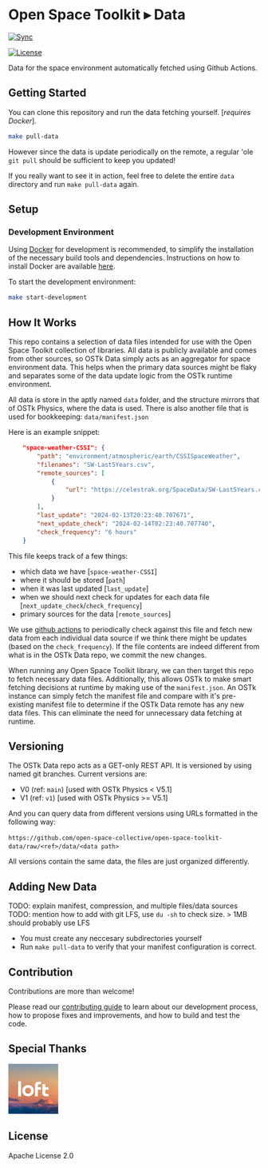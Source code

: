 # Open Space Toolkit ▸ Data

[![Sync](https://github.com/open-space-collective/open-space-toolkit-data/actions/workflows/scheduled-sync.yml/badge.svg?branch=main)](https://github.com/open-space-collective/open-space-toolkit-data/actions/workflows/scheduled-sync.yml)

[![License](https://img.shields.io/badge/License-Apache%202.0-blue.svg)](https://opensource.org/licenses/Apache-2.0)

Data for the space environment automatically fetched using Github Actions.

## Getting Started

You can clone this repository and run the data fetching yourself. [*requires Docker*].

```bash
make pull-data
```

However since the data is update periodically on the remote, a regular 'ole `git pull` should be sufficient to keep you updated!

If you really want to see it in action, feel free to delete the entire `data` directory and run `make pull-data` again.

## Setup

### Development Environment

Using [Docker](https://www.docker.com) for development is recommended, to simplify the installation of the necessary build tools and dependencies.
Instructions on how to install Docker are available [here](https://docs.docker.com/install/).

To start the development environment:

```bash
make start-development
```

## How It Works

This repo contains a selection of data files intended for use with the Open Space Toolkit collection of libraries. All data is publicly available and comes from other sources, so OSTk Data simply acts as an aggregator for space environment data. This helps when the primary data sources might be flaky and separates some of the data update logic from the OSTk runtime environment.

All data is store in the aptly named `data` folder, and the structure mirrors that of OSTk Physics, where the data is used. There is also another file that is used for bookkeeping: `data/manifest.json`

Here is an example snippet:

```json
    "space-weather-CSSI": {
        "path": "environment/atmospheric/earth/CSSISpaceWeather",
        "filenames": "SW-Last5Years.csv",
        "remote_sources": [
            {
                "url": "https://celestrak.org/SpaceData/SW-Last5Years.csv"
            }
        ],
        "last_update": "2024-02-13T20:23:40.707671",
        "next_update_check": "2024-02-14T02:23:40.707740",
        "check_frequency": "6 hours"
    }
```

This file keeps track of a few things:

- which data we have [`space-weather-CSSI`]
- where it should be stored [`path`]
- when it was last updated [`last_update`]
- when we should next check for updates for each data file [`next_update_check`/`check_frequency`]
- primary sources for the data [`remote_sources`]

We use [github actions](https://docs.github.com/en/actions) to periodically check against this file and fetch new data from each individual data source if we think there might be updates (based on the `check_frequency`). If the file contents are indeed different from what is in the OSTk Data repo, we commit the new changes.

When running any Open Space Toolkit library, we can then target this repo to fetch necessary data files. Additionally, this allows OSTk to make smart fetching decisions at runtime by making use of the `manifest.json`. An OSTk instance can simply fetch the manifest file and compare with it's pre-existing manifest file to determine if the OSTk Data remote has any new data files. This can eliminate the need for unnecessary data fetching at runtime.

## Versioning

The OSTk Data repo acts as a GET-only REST API. It is versioned by using named git branches. Current versions are:

- V0 (ref: `main`) [used with OSTk Physics < V5.1]
- V1 (ref: `v1`) [used with OSTk Physics >= V5.1]

And you can query data from different versions using URLs formatted in the following way:

`https://github.com/open-space-collective/open-space-toolkit-data/raw/<ref>/data/<data path>`

All versions contain the same data, the files are just organized differently.

## Adding New Data

TODO: explain manifest, compression, and multiple files/data sources
TODO: mention how to add with git LFS, use `du -sh` to check size. > 1MB should probably use LFS

- You must create any neccesary subdirectories yourself
- Run `make pull-data` to verify that your manifest configuration is correct.

## Contribution

Contributions are more than welcome!

Please read our [contributing guide](CONTRIBUTING.md) to learn about our development process, how to propose fixes and improvements, and how to build and test the code.

## Special Thanks

[![Loft Orbital](https://github.com/open-space-collective/open-space-toolkit/blob/main/assets/thanks/loft_orbital.png)](https://www.loftorbital.com/)

## License

Apache License 2.0
